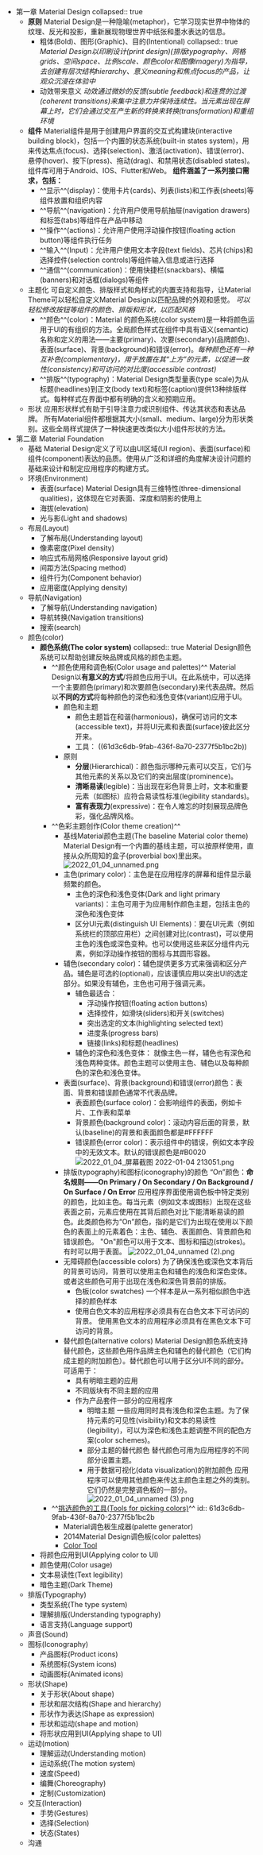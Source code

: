 - 第一章 Material Design
  collapsed:: true
	- **原则**
	  Material Design是一种隐喻(metaphor)，它学习现实世界中物体的纹理、反光和投影，重新展现物理世界中纸张和墨水表达的信息。
		- 粗体(Bold)、图形(Graphic)、目的(Intentional)
		  collapsed:: true
		  *Material Design以印刷设计(print design)(排版typography、网格grids、空间space、比例scale、颜色color和图像imagery)为指导，去创建有层次结构hierarchy、意义meaning和焦点focus的产品，让观众沉浸在体验中*
		- 动效带来意义
		  *动效通过微妙的反馈(subtle feedback)和连贯的过渡(coherent transitions)来集中注意力并保持连续性。当元素出现在屏幕上时，它们会通过交互产生新的转换来转换(transformation)和重组环境*
	- **组件**
	  Material组件是用于创建用户界面的交互式构建块(interactive building block)，包括一个内置的状态系统(built-in states system)，用来传达焦点(focus)、选择(selection)、激活(activation)、错误(error)、悬停(hover)、按下(press)、拖动(drag)、和禁用状态(disabled states)。组件库可用于Android、IOS、Flutter和Web。
	  **组件涵盖了一系列接口需求，包括：**
		- ^^显示^^(display)：使用卡片(cards)、列表(lists)和工作表(sheets)等组件放置和组织内容
		- ^^导航^^(navigation)：允许用户使用导航抽屉(navigation drawers)和标签(tabs)等组件在产品中移动
		- ^^操作^^(actions)：允许用户使用浮动操作按钮(floating action button)等组件执行任务
		- ^^输入^^(Input)：允许用户使用文本字段(text fields)、芯片(chips)和选择控件(selection controls)等组件输入信息或进行选择
		- ^^通信^^(communication)：使用快捷栏(snackbars)、横幅(banners)和对话框(dialogs)等组件
	- 主题化
	  可自定义颜色、排版样式和角样式的内置支持和指导，让Material Theme可以轻松自定义Material Design以匹配品牌的外观和感觉。
	  *可以轻松修改按钮等组件的颜色、排版和形状，以匹配风格*
		- ^^颜色^^(color)：Material 的颜色系统(color system)是一种将颜色运用于UI的有组织的方法。全局颜色样式在组件中具有语义(semantic)名称和定义的用法——主要(primary)、次要(secondary)(品牌颜色)、表面(surface)、背景(background)和错误(error)。*每种颜色还有一种互补色(complementary)，用于放置在其“上方”的元素，以促进一致性(consistency)和可访问的对比度(accessible contrast)*
		- ^^排版^^(typography)：Material Design类型量表(type scale)为从标题(headlines)到正文(body text)和标签(caption)提供13种排版样式。每种样式在界面中都有明确的含义和预期应用。
	- 形状
	  应用形状样式有助于引导注意力或识别组件、传达其状态和表达品牌。
	  所有Material组件都根据其大小(small、medium、large)分为形状类别。这些全局样式提供了一种快速更改类似大小组件形状的方法。
- 第二章 Material Foundation
	- 基础
	  Material Design定义了可以由UI区域(UI region)、表面(surface)和组件(component)表达的品质。使用从广泛和详细的角度解决设计问题的基础来设计和制定应用程序的构建方式。
	- 环境(Environment)
		- 表面(surface)
		  Material Design具有三维特性(three-dimensional qualities)，这体现在它对表面、深度和阴影的使用上
		- 海拔(elevation)
		- 光与影(Light and shadows)
	- 布局(Layout)
		- 了解布局(Understanding layout)
		- 像素密度(Pixel density)
		- 响应式布局网格(Responsive layout grid)
		- 间距方法(Spacing method)
		- 组件行为(Component behavior)
		- 应用密度(Applying density)
	- 导航(Navigation)
		- 了解导航(Understanding navigation)
		- 导航转换(Navigation transitions)
		- 搜索(search)
	- 颜色(color)
		- **颜色系统(The color system)**
		  collapsed:: true
		  Material Design颜色系统可以帮助创建反映品牌或风格的颜色主题。
			- ^^颜色使用和调色板(Color usage and palettes)^^
			  Material Design以**有意义的方式**/将颜色应用于UI。在此系统中，可以选择一个主要颜色(primary)和次要颜色(secondary)来代表品牌。然后以**不同的方式**将每种颜色的深色和浅色变体(variant)应用于UI。
				- 颜色和主题
				  + 颜色主题旨在和谐(harmonious)，确保可访问的文本(accessible text)，并将UI元素和表面(surface)彼此区分开来。
				  + 工具： ((61d3c6db-9fab-436f-8a70-2377f5b1bc2b))
				- 原则
				  + **分层**(Hierarchical)：颜色指示哪种元素可以交互，它们与其他元素的关系以及它们的突出层度(prominence)。
				  + **清晰易读**(legible)：当出现在彩色背景上时，文本和重要元素（如图标）应符合易读性标准(legibility standards)。
				  + **富有表现力**(expressive)：在令人难忘的时刻展现品牌色彩，强化品牌风格。
			- ^^色彩主题创作(Color theme creation)^^
				- 基线Material颜色主题(The baseline Material color theme)
				  Material Design有一个内置的基线主题，可以按原样使用，直接从众所周知的盒子(proverbial box)里出来。
				  ![2022_01_04_unnamed.png](https://cdn.logseq.com/%2F95018d4c-669b-4f2c-ba55-a52b94e8b69d02b1749d-f8f7-4b63-8289-e46a9457dd062022_01_04_unnamed.png?Expires=4794902864&Signature=Io6A58qii4MLgFtxcTAVOOyTW66oVPA0DLRLPNOmEUrkly5GLJzQyeL4DkQFJ97iFuoxlbJyf1~V~Myj88q8uF4mseZEwgpe71ffXQkvgSRZjM6BR2z8p-RmWpa3f-4v8opncEAwgxf5zNlV7nX5ZBvm7nCAbAYCa1I5X6p~Lu4U-Ffi5HVC2WYeOsmA16FGJfqEpYeD~-2GbPWGinWq5mOYvRA3n50ja0fhbZeskH1fVm9Sxqnc5bE8ogD12Ij6w9GGQt6pW5ghrRdX0yjBEV0CRz53jpzSkcdjpfuzAo057Z5wSMlMGp064tzXDzxuHR1rU0n0XSx3FiL8pyfoDw__&Key-Pair-Id=APKAJE5CCD6X7MP6PTEA)
				- 主色(primary color)：主色是在应用程序的屏幕和组件显示最频繁的颜色。
				  + 主色的深色和浅色变体(Dark and light primary variants)：主色可用于为应用制作颜色主题，包括主色的深色和浅色变体
				  + 区分UI元素(distinguish UI Elements)：要在UI元素（例如系统栏的顶部应用栏）之间创建对比(contrast)，可以使用主色的浅色或深色变种。也可以使用这些来区分组件内元素，例如浮动操作按钮的图标与其圆形容器。
				- 辅色(secondary color)：辅色提供更多方式来强调和区分产品。辅色是可选的(optional)，应该谨慎应用以突出UI的选定部分。如果没有辅色，主色也可用于强调元素。
					- 辅色最适合：
					  + 浮动操作按钮(floating action buttons)
					  + 选择控件，如滑块(sliders)和开关(switches)
					  + 突出选定的文本(highlighting selected text)
					  + 进度条(progress bars)
					  + 链接(links)和标题(headlines)
					- 辅色的深色和浅色变体：
					  就像主色一样，辅色也有深色和浅色两种变体。颜色主题可以使用主色、辅色以及每种颜色的深色和浅色变体。
				- 表面(surface)、背景(background)和错误(error)颜色：表面、背景和错误颜色通常不代表品牌。
				  + 表面颜色(surface color)：会影响组件的表面，例如卡片、工作表和菜单
				  + 背景颜色(background color)：滚动内容后面的背景，默认(baseline)的背景和表面颜色都是#FFFFFF
				  + 错误颜色(error color)：表示组件中的错误，例如文本字段中的无效文本。默认的错误颜色是#B0020
				  ![2022_01_04_屏幕截图 2022-01-04 213051.png](https://cdn.logseq.com/%2F95018d4c-669b-4f2c-ba55-a52b94e8b69dc4458d3d-22f2-48f5-ac0e-65f5e0cd74092022_01_04_%E5%B1%8F%E5%B9%95%E6%88%AA%E5%9B%BE%202022-01-04%20213051.png?Expires=4794903098&Signature=KS-BK5hdr1wYZjwjIDsQdI-e6xm1mTbGWWBKhqb6rnkYpgACyq3oPqRc3QsahLsdPZGNjDNUX6t4oV0nG8wKamT28GfQwdPRHfmU1e1kaRNRKIT4US0T91jH8xlBmo9EMuKbb0XNHjf2ugfqa0gqL4OAL3AI01Y75mBAS8OC~V9FqXwBDgwXAePYQNKttnmK~aUzCXn0a3JoxY4wwR5yNn0kem8OfLgDxR8W6SkD9ogONuONlMlfSwQNYajkxGjEDlIt8wNPyShloTAI6dSF6ZibFiKCCTjr7nP1FNlWGM6hYMaU3DonHKraY-25eM2fJ6o5MII-qLMUyZtOU2o9YQ__&Key-Pair-Id=APKAJE5CCD6X7MP6PTEA)
				- 排版(typography)和图标(iconography)的颜色
				  “On”颜色：**命名规则——On Primary / On Secondary / On Background / On Surface / On Error**
				  应用程序界面使用调色板中特定类别的颜色，比如主色。每当元素（例如文本或图标）出现在这些表面之前，元素应使用在其背后颜色对比下能清晰易读的颜色。此类颜色称为“On”颜色，指的是它们为出现在使用以下颜色的表面上的元素着色：主色、辅色、表面颜色、背景颜色和错误颜色。
				  "On"颜色可以用于文本、图标和描边(strokes)。有时可以用于表面。
				  ![2022_01_04_unnamed (2).png](https://cdn.logseq.com/%2F95018d4c-669b-4f2c-ba55-a52b94e8b69d743e7cd2-9349-441e-810c-15cb4fa0fe262022_01_04_unnamed%20%282%29.png?Expires=4794903218&Signature=AMgAjTVdqEIcjbnySKF~JQHtT8qCaUPvbzmZfil13TaSZ0pMDglZ6L6YMh-tWG6TSwKz8jYqke7-AoIICzzrP9N-xnptmmNC2VW1eiuH0LaWg94ULGeU873DiB1ZOEMATGJoUR-bo29jnTEefozhAmGST0pf81uyZ4gQbNmLikWcS3To9r~-ye0JHfqiNqQtWPWwhO0NDfdFVIZsDlL~IHrgbqCGrqNUoACaP3SsLZj-u-OArhkBPKDkEgm4VU9YxRFWNqg0K-RbcUZYo~I-ZTTzb8L9PnvPkrnFHWsLshkkODNFZQWwbdpC8pOKWAgYXBs21wAjhsZWG791sHCi9g__&Key-Pair-Id=APKAJE5CCD6X7MP6PTEA)
				- 无障碍颜色(accessible colors) 
				  为了确保浅色或深色文本背后的背景可访问，背景可以使用主色和辅色的浅色和深色变体。或者这些颜色可用于出现在浅色和深色背景前的排版。
					- 色板(color swatches)
					  一个样本是从一系列相似颜色中选择的颜色样本
					- 使用白色文本的应用程序必须具有在白色文本下可访问的背景。
					  使用黑色文本的应用程序必须具有在黑色文本下可访问的背景。
				- 替代颜色(alternative colors)
				  Material Design颜色系统支持替代颜色，这些颜色用作品牌主色和辅色的替代颜色（它们构成主题的附加颜色）。替代颜色可以用于区分UI不同的部分。
				  可适用于：
				  + 具有明暗主题的应用
				  + 不同版块有不同主题的应用
				  + 作为产品套件一部分的应用程序
					- 明暗主题
					  一些应用同时具有浅色和深色主题。为了保持元素的可见性(visibility)和文本的易读性(legibility)，可以为深色和浅色主题调整不同的配色方案(color schemes)。
					- 部分主题的替代颜色
					  替代颜色可用为应用程序的不同部分设置主题。
					- 用于数据可视化(data visualization)的附加颜色
					  应用程序可以使用其他颜色来传达主颜色主题之外的类别。它们仍然是完整调色板的一部分。
					  ![2022_01_04_unnamed (3).png](https://cdn.logseq.com/%2F95018d4c-669b-4f2c-ba55-a52b94e8b69deaf4f4a6-4696-4067-9ec8-7d5d0ff028452022_01_04_unnamed%20%283%29.png?Expires=4794903513&Signature=iSO0PSCFoqeBppGPbxZugC2PBboQbUqhA16ME2VPAn5fbSVKintcEge9sF2LxBnz8pmpwHSMv5nnbbesKmvw5DAhUgWRb63abyVmC9Rya5dTMB1YpkQ~0O8A0yvVT-SH33p~naPPczM2WbprF8dB~14QD61ur5CKAxedEaDIh-EYSUnuXk9jGsP6UpwzNYn7tAPgX7Hr1Kqoxjs7M~szhbbXIx-22wEj2gUNaRnOyAkaNj1~H7i7NGqv1zr6CBtQZFYn06~~y9l1deswmUypNHYJs0HOWlZugCqrHlJHaq8AwofXCJdODDDBkEnJRTZ7YiM5LM1wObSaI-No33mnow__&Key-Pair-Id=APKAJE5CCD6X7MP6PTEA)
			- ^^[挑选颜色的工具(Tools for picking colors)](https://material.io/design/color/the-color-system.html#tools-for-picking-colors)^^
			  id:: 61d3c6db-9fab-436f-8a70-2377f5b1bc2b
				- Material调色板生成器(palette generator)
				- 2014Material Design调色板(color palettes)
				- [Color Tool](https://material.io/resources/color/#!/?view.left=0&view.right=0&primary.color=6002ee)
		- 将颜色应用到UI(Applying color to UI)
		- 颜色使用(Color usage)
		- 文本易读性(Text legibility)
		- 暗色主题(Dark Theme)
	- 排版(Typography)
		- 类型系统(The type system)
		- 理解排版(Understanding typography)
		- 语言支持(Language support)
	- 声音(Sound)
	- 图标(Iconography)
		- 产品图标(Product icons)
		- 系统图标(System icons)
		- 动画图标(Animated icons)
	- 形状(Shape)
		- 关于形状(About shape)
		- 形状和层次结构(Shape and hierarchy)
		- 形状作为表达(Shape as expression)
		- 形状和运动(shape and motion)
		- 将形状应用到UI(Applying shape to UI)
	- 运动(motion)
		- 理解运动(Understanding motion)
		- 运动系统(The motion system)
		- 速度(Speed)
		- 编舞(Choreography)
		- 定制(Customization)
	- 交互(Interaction)
		- 手势(Gestures)
		- 选择(Selection)
		- 状态(States)
	- 沟通